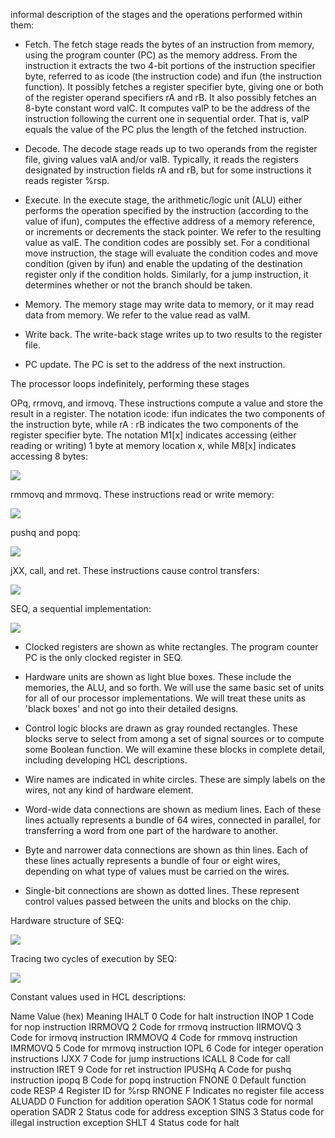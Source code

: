 informal description of the stages and the operations performed within them:

 - Fetch. The fetch stage reads the bytes of an instruction from memory, using the program counter (PC) as the memory address. From the instruction it extracts the two 4-bit portions of the instruction specifier byte, referred to as icode (the instruction code) and ifun (the instruction function). It possibly fetches a register specifier byte, giving one or both of the register operand specifiers rA and rB. It also possibly fetches an 8-byte constant word valC. It computes valP to be the address of the instruction following the current one in sequential order. That is, valP equals the value of the PC plus the length of the fetched instruction.

 - Decode. The decode stage reads up to two operands from the register file, giving values valA and/or valB. Typically, it reads the registers designated by instruction fields rA and rB, but for some instructions it reads register %rsp.

 - Execute. In the execute stage, the arithmetic/logic unit (ALU) either performs the operation specified by the instruction (according to the value of ifun), computes the effective address of a memory reference, or increments or decrements the stack pointer. We refer to the resulting value as valE. The condition codes are possibly set. For a conditional move instruction, the stage will evaluate the condition codes and move condition (given by ifun) and enable the updating of the destination register only if the condition holds. Similarly, for a jump instruction, it determines whether or not the branch should be taken.

 - Memory. The memory stage may write data to memory, or it may read data from memory. We refer to the value read as valM.

 - Write back. The write-back stage writes up to two results to the register file.

 - PC update. The PC is set to the address of the next instruction.

The processor loops indefinitely, performing these stages

OPq, rrmovq, and irmovq. These instructions compute a value and store the result in a register. The notation icode: ifun indicates the two components of the instruction byte, while rA : rB indicates the two components of the register specifier byte. The notation M1[x] indicates accessing (either reading or writing) 1 byte at memory location x, while M8[x] indicates accessing 8 bytes:

![](a.png)

rmmovq and mrmovq. These instructions read or write memory:

![](b.png)

pushq and popq:

![](c.png)

jXX, call, and ret. These instructions cause control transfers:

![](d.png)

SEQ, a sequential implementation:

![](e.png)

 - Clocked registers are shown as white rectangles. The program counter PC is the only clocked register in SEQ.
  
 - Hardware units are shown as light blue boxes. These include the memories, the ALU, and so forth. We will use the same basic set of units for all of our processor implementations. We will treat these units as 'black boxes' and not go into their detailed designs.
  
 - Control logic blocks are drawn as gray rounded rectangles. These blocks serve to select from among a set of signal sources or to compute some Boolean function. We will examine these blocks in complete detail, including developing HCL descriptions.
  
 - Wire names are indicated in white circles. These are simply labels on the wires, not any kind of hardware element.
  
 - Word-wide data connections are shown as medium lines. Each of these lines actually represents a bundle of 64 wires, connected in parallel, for transferring a word from one part of the hardware to another.
  
 - Byte and narrower data connections are shown as thin lines. Each of these lines actually represents a bundle of four or eight wires, depending on what type of values must be carried on the wires.
  
 - Single-bit connections are shown as dotted lines. These represent control values passed between the units and blocks on the chip.

Hardware structure of SEQ:

![](f.png)

Tracing two cycles of execution by SEQ:

![](g.png)

Constant values used in HCL descriptions:

Name    Value (hex) Meaning
IHALT   0   Code for halt instruction
INOP    1   Code for nop instruction
IRRMOVQ 2   Code for rrmovq instruction
IIRMOVQ 3   Code for irmovq instruction
IRMMOVQ 4   Code for rmmovq instruction
IMRMOVQ 5   Code for mrmovq instruction
IOPL    6   Code for integer operation instructions
IJXX    7   Code for jump instructions
ICALL   8   Code for call instruction
IRET    9   Code for ret instruction
IPUSHq  A   Code for pushq instruction
ipopq   B   Code for popq instruction
FNONE   0   Default function code
RESP    4   Register ID for %rsp
RNONE   F   Indicates no register file access
ALUADD  0   Function for addition operation
SAOK    1   Status code for normal operation
SADR    2   Status code for address exception
SINS    3   Status code for illegal instruction exception
SHLT    4   Status code for halt


